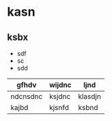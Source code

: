 # kasn
## ksbx

- sdf
- sc
- sdd

gfhdv | wijdnc | ljnd
----- | ------ | ----
ndcnsdnc | ksjdnc | klasdjn
kajbd | kjsnfd | ksbnd
